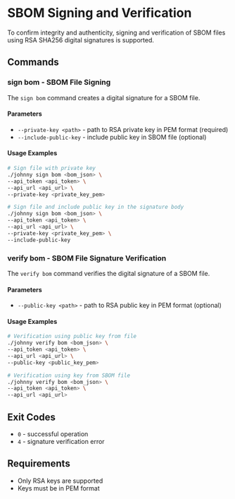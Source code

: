 # SBOM Signing and Verification

To confirm integrity and authenticity, signing and verification of SBOM files using RSA SHA256 digital signatures is supported.

## Commands

### sign bom - SBOM File Signing

The `sign bom` command creates a digital signature for a SBOM file.

#### Parameters

- `--private-key <path>` - path to RSA private key in PEM format (required)
- `--include-public-key` - include public key in SBOM file (optional)

#### Usage Examples

```bash
# Sign file with private key
./johnny sign bom <bom_json> \
--api_token <api_token> \
--api_url <api_url> \
--private-key <private_key_pem>

# Sign file and include public key in the signature body
./johnny sign bom <bom_json> \
--api_token <api_token> \
--api_url <api_url> \
--private-key <private_key_pem> \
--include-public-key 
```

### verify bom - SBOM File Signature Verification

The `verify bom` command verifies the digital signature of a SBOM file.

#### Parameters

- `--public-key <path>` - path to RSA public key in PEM format (optional)

#### Usage Examples

```bash
# Verification using public key from file
./johnny verify bom <bom_json> \
--api_token <api_token> \
--api_url <api_url> \
--public-key <public_key_pem>

# Verification using key from SBOM file
./johnny verify bom <bom_json> \
--api_token <api_token> \
--api_url <api_url>
```

## Exit Codes

- `0` - successful operation
- `4` - signature verification error

## Requirements

- Only RSA keys are supported
- Keys must be in PEM format